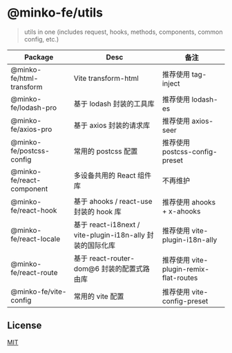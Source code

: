 # @minko-fe/utils

> utils in one (includes request, hooks, methods, components, common config, etc.)

| Package                   | Desc                                                      | 备注                                   |
| ------------------------- | --------------------------------------------------------- | -------------------------------------- |
| @minko-fe/html-transform  | Vite transform-html                                       | 推荐使用 tag-inject                    |
| @minko-fe/lodash-pro      | 基于 lodash 封装的工具库                                  | 推荐使用 lodash-es                     |
| @minko-fe/axios-pro       | 基于 axios 封装的请求库                                   | 推荐使用 axios-seer                    |
| @minko-fe/postcss-config  | 常用的 postcss 配置                                       | 推荐使用 postcss-config-preset         |
| @minko-fe/react-component | 多设备共用的 React 组件库                                 | 不再维护                               |
| @minko-fe/react-hook      | 基于 ahooks / react-use 封装的 hook 库                    | 推荐使用 ahooks + x-ahooks             |
| @minko-fe/react-locale    | 基于 react-i18next / vite-plugin-i18n-ally 封装的国际化库 | 推荐使用 vite-plugin-i18n-ally         |
| @minko-fe/react-route     | 基于 react-router-dom@6 封装的配置式路由库                | 推荐使用 vite-plugin-remix-flat-routes |
| @minko-fe/vite-config     | 常用的 vite 配置                                          | 推荐使用 vite-config-preset            |

## License

[MIT](LICENSE)
